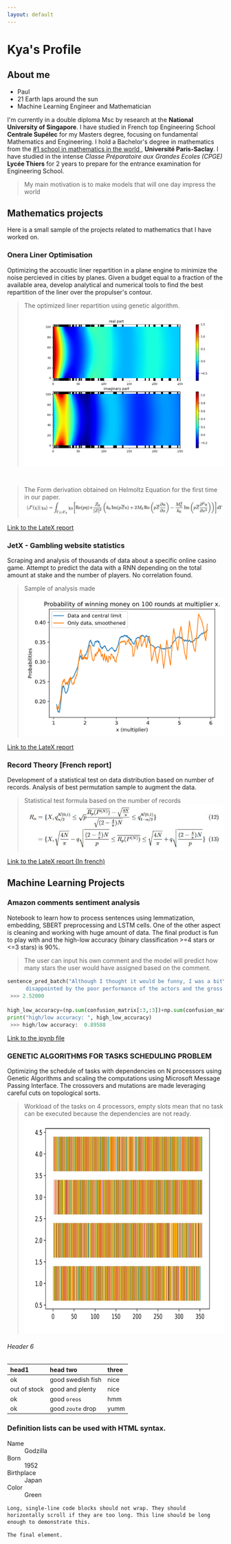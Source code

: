 ```yaml
---
layout: default
---
```


# Kya's Profile
## About me
* Paul
* 21 Earth laps around the sun
* Machine Learning Engineer and Mathematician


I'm currently in a double diploma Msc by research at the **National University of Singapore**. I have studied in French top Engineering School **Centrale Supélec** for my Masters degree, focusing on fundamental Mathematics and Engineering. I hold a Bachelor's degree in mathematics from the [#1 school in mathematics in the world ](https://www.shanghairanking.com/rankings/gras/2021/RS0101), **Université Paris-Saclay**. I have studied in the intense _Classe Préparatoire aux Grandes Ecoles (CPGE)_ **Lycée Thiers** for 2 years to prepare for the entrance examination for Engineering School.

> My main motivation is to make models that will one day impress the world



## Mathematics projects

Here is a small sample of the projects related to mathematics that I have worked on.

### Onera Liner Optimisation

Optimizing the accoustic liner repartition in a plane engine to minimize the noise percieved in cities by planes. Given a budget equal to a fraction of the available area, develop analytical and numerical tools to find the best repartition of the liner over the propulser's contour.

> The optimized liner repartition using genetic algorithm.
![Optimized Liner](liner_optimized_beta0.4.png)

<br/>

> The Form derivation obtained on Helmoltz Equation for the first time in our paper.
![Equation](equations8.JPG)


[Link to the LateX report](https://xwkya.github.io/rapport_projet_S8(2).pdf)

### JetX - Gambling website statistics

Scraping and analysis of thousands of data about a specific online casino game. Attempt to predict the data with a RNN depending on the total amount at stake and the number of players. No correlation found.

> Sample of analysis made
> 
> ![Probability of winning](prob_winning_100_compare.png)


[Link to the LateX report](https://xwkya.github.io/JetX(4).pdf)


### Record Theory \[French report\]

Development of a statistical test on data distribution based on number of records. Analysis of best permutation sample to augment the data.

>Statistical test formula based on the number of records
![Equation Records](equation_records.JPG)

[Link to the LateX report (In french)](https://xwkya.github.io/Stats_des_records.pdf)

## Machine Learning Projects

### Amazon comments sentiment analysis

Notebook to learn how to process sentences using lemmatization, embedding, SBERT preprocessing and LSTM cells. One of the other aspect is cleaning and working with huge amount of data. The final product is fun to play with and the high-low accuracy (binary classification >=4 stars or <=3 stars) is 90%.

> The user can input his own comment and the model will predict how many stars the user would have assigned based on the comment.

```python
sentence_pred_batch("Although I thought it would be funny, I was a bit\
      disappointed by the poor performance of the actors and the gross jokes.")
 >>> 2.52000
 
high_low_accuracy=(np.sum(confusion_matrix[:3,:3])+np.sum(confusion_matrix[3:,3:]))/np.sum(confusion_matrix)
print("high/low accuracy: ", high_low_accuracy)
 >>> high/low accuracy:  0.89588
```

[Link to the ipynb file](amazon_sentiment_analysis.ipynb)

### GENETIC ALGORITHMS FOR TASKS SCHEDULING PROBLEM

Optimizing the schedule of tasks with dependencies on N processors using Genetic Algorithms and scaling the computations using Microsoft Message Passing Interface. The crossovers and mutations are made leveraging careful cuts on topological sorts.

> Workload of the tasks on 4 processors, empty slots mean that no task can be executed because the dependencies are not ready.
> <img src="workload.JPG" height="500">

###### Header 6

| head1        | head two          | three |
|:-------------|:------------------|:------|
| ok           | good swedish fish | nice  |
| out of stock | good and plenty | nice  |
| ok           | good `oreos`      | hmm   |
| ok           | good `zoute` drop | yumm  |




### Definition lists can be used with HTML syntax.

<dl>
<dt>Name</dt>
<dd>Godzilla</dd>
<dt>Born</dt>
<dd>1952</dd>
<dt>Birthplace</dt>
<dd>Japan</dd>
<dt>Color</dt>
<dd>Green</dd>
</dl>

```
Long, single-line code blocks should not wrap. They should horizontally scroll if they are too long. This line should be long enough to demonstrate this.
```

```
The final element.
```
